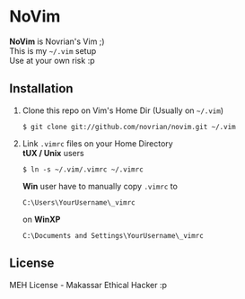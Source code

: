 NoVim
=====

**NoVim** is Novrian's Vim ;)  
This is my `~/.vim` setup  
Use at your own risk :p

Installation
------------

1.  Clone this repo on Vim's Home Dir (Usually on `~/.vim`)
    ```
    $ git clone git://github.com/novrian/novim.git ~/.vim
    ```

2.  Link `.vimrc` files on your Home Directory  
    **tUX / Unix** users
    ```
    $ ln -s ~/.vim/.vimrc ~/.vimrc
    ```

    **Win** user have to manually copy `.vimrc` to
    ```
    C:\Users\YourUsername\_vimrc
    ```
    on **WinXP**
    ```
    C:\Documents and Settings\YourUsername\_vimrc
    ```

License
-------

MEH License - Makassar Ethical Hacker :p

